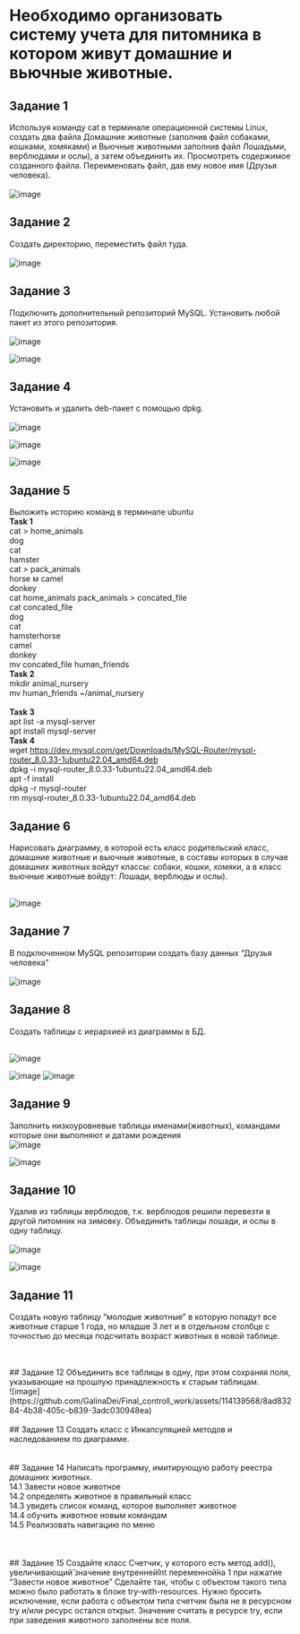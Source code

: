 # Необходимо организовать систему учета для питомника в котором живут домашние и вьючные животные.  <br>
## Задание 1 <br>
Используя команду cat в терминале операционной системы Linux, создать два файла Домашние животные (заполнив файл собаками, кошками,
хомяками) и Вьючные животными заполнив файл Лошадьми, верблюдами и ослы), а затем объединить их. Просмотреть содержимое созданного файла.
Переименовать файл, дав ему новое имя (Друзья человека). <br>
 <br>
![image](https://github.com/GalinaDei/Final_controll_work/assets/114139568/547b7278-02a4-4879-bdf8-8406faad18bb)
 <br>
## Задание 2
Создать директорию, переместить файл туда. <br>
<br>
![image](https://github.com/GalinaDei/Final_controll_work/assets/114139568/a4693a38-2827-47a4-8e45-c0f06065e6f1)
 <br>

## Задание 3
Подключить дополнительный репозиторий MySQL. Установить любой пакет из этого репозитория.<br>
<br>
![image](https://github.com/GalinaDei/Final_controll_work/assets/114139568/c9c00b37-1544-4e8f-bc0e-68f90f2f452f)

![image](https://github.com/GalinaDei/Final_controll_work/assets/114139568/3468d96b-48f5-49f0-be0f-4f7f90629f78)
 <br>

## Задание 4
Установить и удалить deb-пакет с помощью dpkg.<br>
 <br>
![image](https://github.com/GalinaDei/Final_controll_work/assets/114139568/ac4ba89b-5436-47df-99e3-452494690b91)

![image](https://github.com/GalinaDei/Final_controll_work/assets/114139568/433844e2-3af6-436c-a0ad-cd3a80ae6d87)

![image](https://github.com/GalinaDei/Final_controll_work/assets/114139568/54aed068-0e9e-4de4-9244-245f6201fa89)
 <br>
## Задание 5
Выложить историю команд в терминале ubuntu
<br>
**Task 1** <br>
cat > home_animals <br>
dog <br>
cat  <br>
hamster  <br>
cat > pack_animals  <br>
horse м
camel  <br>
donkey  <br>
cat home_animals pack_animals > concated_file  <br>
cat concated_file  <br>
dog  <br>
cat  <br>
hamsterhorse  <br>
camel  <br>
donkey  <br>
mv concated_file human_friends  <br>
**Task 2** <br>
mkdir animal_nursery  <br>
mv human_friends ~/animal_nursery  <br>
<br>
**Task 3** <br>
apt list -a mysql-server  <br>
apt install mysql-server  <br>
**Task 4** <br>
wget https://dev.mysql.com/get/Downloads/MySQL-Router/mysql-router_8.0.33-1ubuntu22.04_amd64.deb  <br>
dpkg -i mysql-router_8.0.33-1ubuntu22.04_amd64.deb  <br>
apt -f install <br>
dpkg -r mysql-router <br>
rm mysql-router_8.0.33-1ubuntu22.04_amd64.deb <br>

## Задание 6
Нарисовать диаграмму, в которой есть класс родительский класс, домашние животные и вьючные животные, в составы которых в случае домашних
животных войдут классы: собаки, кошки, хомяки, а в класс вьючные животные войдут: Лошади, верблюды и ослы). <br>
<br>

![image](https://github.com/GalinaDei/Final_controll_work/assets/114139568/0ee392ad-37af-4dd0-9c31-1601c0cc9b88)

## Задание 7
 В подключенном MySQL репозитории создать базу данных “Друзья человека” <br>
<br>
![image](https://github.com/GalinaDei/Final_controll_work/assets/114139568/5cfe2e57-d61f-47d8-9842-047789aa6b39)
<br>
## Задание 8
 Создать таблицы с иерархией из диаграммы в БД. <br>
<br>

![image](https://github.com/GalinaDei/Final_controll_work/assets/114139568/07a759ab-dcba-4644-9c33-7e4c7b18c898)

![image](https://github.com/GalinaDei/Final_controll_work/assets/114139568/025322c5-b9bb-427c-9967-ce10b626cfb4)
![image](https://github.com/GalinaDei/Final_controll_work/assets/114139568/50e14ac8-a169-4f9a-ad9f-c87852c1808c)
<br>
## Задание 9
Заполнить низкоуровневые таблицы именами(животных), командами которые они выполняют и датами рождения
<br>
![image](https://github.com/GalinaDei/Final_controll_work/assets/114139568/bee34e52-4689-4315-bcbd-845f11e77937)

![image](https://github.com/GalinaDei/Final_controll_work/assets/114139568/1c73906f-f23e-48b9-8345-689f5b471e7f)
<br>
## Задание 10
Удалив из таблицы верблюдов, т.к. верблюдов решили перевезти в другой питомник на зимовку. Объединить таблицы лошади, и ослы в одну таблицу.<br>
<br>
![image](https://github.com/GalinaDei/Final_controll_work/assets/114139568/daa6377c-aca0-4cce-bd8d-dfc98138829d)

![image](https://github.com/GalinaDei/Final_controll_work/assets/114139568/6143bed8-0f5f-4abf-8def-ce42fd0f98cd)
<br>
## Задание 11
Создать новую таблицу “молодые животные” в которую попадут все животные старше 1 года, но младше 3 лет и в отдельном столбце с точностью
до месяца подсчитать возраст животных в новой таблице.<br>
<br>

<br>
## Задание 12
Объединить все таблицы в одну, при этом сохраняя поля, указывающие на прошлую принадлежность к старым таблицам.<br>
![image](https://github.com/GalinaDei/Final_controll_work/assets/114139568/8ad83284-4b38-405c-b839-3adc030948ea)
<br>

<br>
## Задание 13
Создать класс с Инкапсуляцией методов и наследованием по диаграмме.
<br>
<br>

<br>
## Задание 14
Написать программу, имитирующую работу реестра домашних животных.<br>
14.1 Завести новое животное <br>
14.2 определять животное в правильный класс <br>
14.3 увидеть список команд, которое выполняет животное <br>
14.4 обучить животное новым командам <br>
14.5 Реализовать навигацию по меню <br>
<br>

<br>
<br>
## Задание 15
Создайте класс Счетчик, у которого есть метод add(), увеличивающий̆ значение внутренней̆int переменной̆на 1 при нажатие “Завести новое
животное” Сделайте так, чтобы с объектом такого типа можно было работать в блоке try-with-resources. Нужно бросить исключение, если работа с объектом
типа счетчик была не в ресурсном try и/или ресурс остался открыт. Значение считать в ресурсе try, если при заведения животного заполнены все поля. <br>
<br>

<br>

















